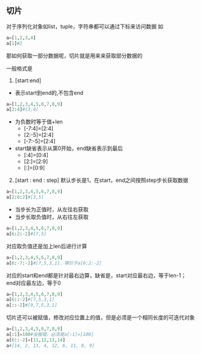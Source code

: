 ## 切片

对于序列化对象如list，tuple，字符串都可以通过下标来访问数据
如
```python
a=[1,2,3,4]
a[1]#2
```
那如何获取一部分数据呢，切片就是用来来获取部分数据的

一般格式是
1. [start:end]
- 表示start到end的,不包含end
```python
a=[1,2,3,4,5,6,7,8,9]
a[2:4]#[3,4]
```
- 为负数时等于值+len
    - [-7:4]=[2:4]
    - [2:-5]=[2:4]
    - [-7:-5]=[2:4]
- start缺省表示从第0开始，end缺省表示到最后
    - [:4]=[0:4]
    - [2:]=[2:9]
    - [:]=[0:9]
2. [start : end \: step]
默认步长是1，在start，end之间按照step步长获取数据
```python
a=[1,2,3,4,5,6,7,8,9]
a[2:6:2]#[3,5]
```
- 当步长为正值时，从左往右获取
- 当步长取负值时，从右往左获取
```python
a=[1,2,3,4,5,6,7,8,9]
a[6:2:-2]#[7,5]
```
对应取负值还是加上len后进行计算
```python
a=[1,2,3,4,5,6,7,8,9]
a[6:-7:-2]#[7,5,3,1]，等价于a[6:2:-2]
```
对应的start和end都是针对最右边算，缺省是，start对应最右边，等于len-1；end对应最左边，等于0
```python
a=[1,2,3,4,5,6,7,8,9]
a[6::-2]#[7,5,3,1]
a[::-2]#[9,7,5,3,1]
```
切片还可以被赋值，修改对应位置上的值，但是必须是一个相同长度的可迭代对象
```python
a=[1,2,3,4,5,6,7,8,9]
a[:1]=100#会报错，必须是a[:1]=[100]
a[6::-2]=[11,12,13,14]
a#[14, 2, 13, 4, 12, 6, 11, 8, 9]
```

